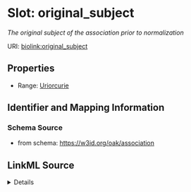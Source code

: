 

# Slot: original_subject


_The original subject of the association prior to normalization_



URI: [biolink:original_subject](https://w3id.org/biolink/vocab/original_subject)



<!-- no inheritance hierarchy -->








## Properties

* Range: [Uriorcurie](Uriorcurie.md)





## Identifier and Mapping Information







### Schema Source


* from schema: https://w3id.org/oak/association




## LinkML Source

<details>
```yaml
name: original_subject
description: The original subject of the association prior to normalization
from_schema: https://w3id.org/oak/association
exact_mappings:
- biolink:original_subject
rank: 1000
slot_uri: biolink:original_subject
alias: original_subject
range: uriorcurie

```
</details>